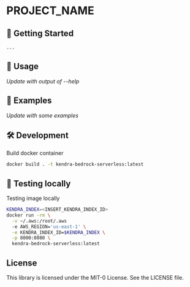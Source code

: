 # PROJECT_NAME

<insert description here>

## 🏁 Getting Started

```bash
...
```

## 🚀 Usage

_Update with output of --help_

## 📓 Examples

_Update with some examples_

## 🛠️ Development

Build docker container

```bash
docker build . -t kendra-bedrock-serverless:latest
```

## 🧪 Testing locally

Testing image locally

```bash
KENDRA_INDEX=<INSERT_KENDRA_INDEX_ID>
docker run -rm \
  -v ~/.aws:/root/.aws
  -e AWS_REGION='us-east-1' \
  -e KENDRA_INDEX_ID=$KENDRA_INDEX \
  -p 8000:8080 \
  kendra-bedrock-serverless:latest
```

## License

This library is licensed under the MIT-0 License. See the LICENSE file.
